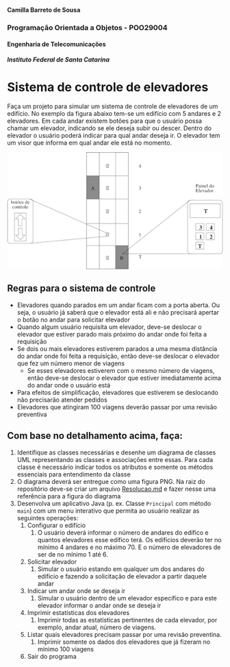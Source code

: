**Camilla Barreto de Sousa** 



### Programação Orientada a Objetos - POO29004

#### Engenharia de Telecomunicações

##### Instituto Federal de Santa Catarina



# Sistema de controle de elevadores

Faça um projeto para simular um sistema de controle de elevadores de um edifício. No exemplo da figura abaixo tem-se um edifício com 5 andares e 2 elevadores. Em cada andar existem botões para que o usuário possa chamar um elevador, indicando se ele deseja subir ou descer. Dentro do elevador o usuário poderá indicar para qual andar deseja ir. O elevador tem um visor que informa em qual andar ele está no momento.

![elevadores](elevador.png)



## Regras para o sistema de controle

- Elevadores quando parados em um andar ficam com a porta aberta. Ou seja, o usuário já saberá que o elevador está ali e não precisará apertar o botão no andar para solicitar elevador
- Quando algum usuário requisita um elevador, deve-se deslocar o elevador que estiver parado mais próximo do andar onde foi feita a requisição
- Se dois ou mais elevadores estiverem parados a uma mesma distância do andar onde foi feita a requisição, então deve-se deslocar o elevador que fez um número menor de viagens
  - Se esses elevadores estiverem com o mesmo número de viagens, então deve-se deslocar o elevador que estiver imediatamente acima do andar onde o usuário está
- Para efeitos de simplificação, elevadores que estiverem se deslocando não precisarão atender pedidos
- Elevadores que atingiram 100 viagens deverão passar por uma revisão preventiva


## Com base no detalhamento acima, faça:

1. Identifique as classes necessárias e desenhe um diagrama de classes UML representando as classes e associações entre essas. Para cada classe é necessário indicar todos os atributos e somente os métodos essenciais para entendimento da classe
  1. O diagrama deverá ser entregue como uma figura PNG. Na raiz do repositório deve-se criar um arquivo [Resolucao.md](Resolucao.md) e fazer nesse uma referência para a figura do diagrama
2. Desenvolva um aplicativo Java (p. ex. Classe `Principal` com método `main`) com um menu interativo que permita ao usuário realizar as seguintes operações:
   1. Configurar o edifício
      1. O usuário deverá informar o número de andares do edífico e quantos elevadores esse edífico terá. Os edifícios deverão ter no mínimo 4 andares e no máximo 70. E o número de elevadores de ser de no mínimo 1 até 6.
   2. Solicitar elevador
      1. Simular o usuário estando em qualquer um dos andares do edifício e fazendo a solicitação de elevador a partir daquele andar
   3. Indicar um andar onde se deseja ir
      1. Simular o usuário dentro de um elevador específico e para este elevador informar o andar onde se deseja ir
   4. Imprimir estatísticas dos elevadores
      1. Imprimir todas as estatísticas pertinentes de cada elevador, por exemplo, andar atual, número de viagens.
   5. Listar quais elevadores precisam passar por uma revisão preventina. 
      1. Imprimir somente os dados dos elevadores que já fizeram no mínimo 100 viagens
   6. Sair do programa
